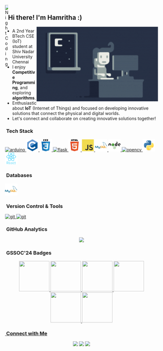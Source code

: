 <img alt="Night Coding" src="./assets/Hand%20Wave.gif" width='10' align="left"/>
<h2 align="left">Hi there! I'm Hamritha :)</h2>

<img alt="Night Coding" src="https://raw.githubusercontent.com/AVS1508/AVS1508/master/assets/Night-Coding.gif" align="right" width="400"/>

<div align="left" style="margin-top: 20px;">

###
- A 2nd Year BTech CSE (IoT) student at Shiv Nadar University Chennai
- I enjoy **Competitive Programming**, and exploring **algorithms**.<br>
- Enthusiastic about **IoT** (Internet of Things) and focused on developing innovative solutions that
  connect the physical and digital worlds.  
- Let's connect and collaborate on creating innovative solutions together!

</div>


###  &nbsp;Tech Stack

<p align="left"> 
  <a href="https://www.arduino.cc/" target="_blank" rel="noreferrer"> 
    <img src="https://cdn.worldvectorlogo.com/logos/arduino-1.svg" alt="arduino" width="40" height="40"/> 
  </a> 
  <a href="https://www.cprogramming.com/" target="_blank" rel="noreferrer"> 
    <img src="https://raw.githubusercontent.com/devicons/devicon/master/icons/c/c-original.svg" alt="c" width="40" height="40"/> 
  </a> 
  <a href="https://www.w3schools.com/css/" target="_blank" rel="noreferrer"> 
    <img src="https://raw.githubusercontent.com/devicons/devicon/master/icons/css3/css3-original-wordmark.svg" alt="css3" width="40" height="40"/> 
  </a> 
  <a href="https://flask.palletsprojects.com/" target="_blank" rel="noreferrer"> 
    <img src="https://eduramp.in/wp-content/uploads/2024/01/Flask.png" alt="flask" width="40" height="40"/> 
  </a> 
  <a href="https://www.w3.org/html/" target="_blank" rel="noreferrer"> 
    <img src="https://raw.githubusercontent.com/devicons/devicon/master/icons/html5/html5-original-wordmark.svg" alt="html5" width="40" height="40"/> 
  </a> 
  <a href="https://developer.mozilla.org/en-US/docs/Web/JavaScript" target="_blank" rel="noreferrer"> 
    <img src="https://raw.githubusercontent.com/devicons/devicon/master/icons/javascript/javascript-original.svg" alt="javascript" width="40" height="40"/> 
  </a> 
  <a href="https://www.mysql.com/" target="_blank" rel="noreferrer"> 
    <img src="https://raw.githubusercontent.com/devicons/devicon/master/icons/mysql/mysql-original-wordmark.svg" alt="mysql" width="40" height="40"/> 
  </a> 
  <a href="https://nodejs.org" target="_blank" rel="noreferrer"> 
    <img src="https://raw.githubusercontent.com/devicons/devicon/master/icons/nodejs/nodejs-original-wordmark.svg" alt="nodejs" width="40" height="40"/> 
  </a> 
  <a href="https://opencv.org/" target="_blank" rel="noreferrer"> 
    <img src="https://www.vectorlogo.zone/logos/opencv/opencv-icon.svg" alt="opencv" width="40" height="40"/> 
  </a> 
  <a href="https://www.python.org" target="_blank" rel="noreferrer"> 
    <img src="https://raw.githubusercontent.com/devicons/devicon/master/icons/python/python-original.svg" alt="python" width="40" height="40"/> 
  </a> 
  <a href="https://reactjs.org/" target="_blank" rel="noreferrer"> 
    <img src="https://raw.githubusercontent.com/devicons/devicon/master/icons/react/react-original-wordmark.svg" alt="react" width="40" height="40"/> 
  </a> 
</p>


###  &nbsp;Databases
<p align="left"> 
  <a href="https://www.mysql.com/" target="_blank" rel="noreferrer"> 
    <img src="https://raw.githubusercontent.com/devicons/devicon/master/icons/mysql/mysql-original-wordmark.svg" alt="mysql" width="40" height="40"/> 
  </a> 
</p>

###  &nbsp;Version Control & Tools
<p align="left"> 
  <a href="https://git-scm.com/" target="_blank" rel="noreferrer"> 
    <img src="https://www.vectorlogo.zone/logos/git-scm/git-scm-icon.svg" alt="git" width="40" height="40"/> 
  </a> 
  <a href="https://github.com/" target="_blank" rel="noreferrer"> 
    <img src="https://cdn.pixabay.com/photo/2022/01/30/13/33/github-6980894_960_720.png" alt="git" width="40" height="40"/> 
  </a> 
</p>

###  &nbsp;GitHub Analytics

<p align="center">
  <a href="https://github.com/H432a">
    <img height="180em" src="https://github-readme-stats-eight-theta.vercel.app/api?username=H432a&show_icons=true&theme=algolia&include_all_commits=true&count_private=true"/>
  </a>
</p>

###  &nbsp;GSSOC'24 Badges 
<div style='display:flex; align-items:center; gap: 10px;' align='center'><a href="https://gssoc.girlscript.tech/leaderboard">
<img src="https://raw.githubusercontent.com/GSSoC24/Postman-Challenge/main/docs/assets/Postman%20White.png" width="100px" height="100px" />
  <img src="https://raw.githubusercontent.com/GSSoC24/Postman-Challenge/main/docs/assets/1.png" width="100px" height="100px" />
  <img src="https://raw.githubusercontent.com/GSSoC24/Postman-Challenge/main/docs/assets/2.png" width="100px" height="100px" />
  <img src="https://raw.githubusercontent.com/GSSoC24/Postman-Challenge/main/docs/assets/3.png" width="100px" height="100px" />
  <img src="https://raw.githubusercontent.com/GSSoC24/Postman-Challenge/main/docs/assets/4.png" width="100px" height="100px" />
  <img src="https://raw.githubusercontent.com/GSSoC24/Postman-Challenge/main/docs/assets/5.png" width="100px" height="100px" />
</div>
  
###  &nbsp;Connect with Me

<p align="center">
<a href="https://www.linkedin.com/in/hamritha-v-0064342b3/" target="_blank"><img src="https://img.shields.io/badge/-Hamritha%20V-0077B5?style=flat&logo=Linkedin&logoColor=white"/></a>
<a href="mailto:hamrithav3@gmail.com" target="_blank"><img src="https://img.shields.io/badge/-gmail-D14836?style=flat&logo=Gmail&logoColor=white"/></a>
<a href="https://github.com/H432a" target="_blank"><img src="https://img.shields.io/badge/-H432a-181717?style=flat&logo=github&logoColor=white"/></a>
</p>

